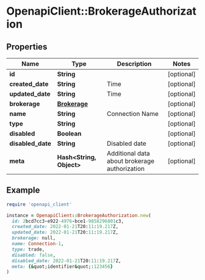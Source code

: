 # OpenapiClient::BrokerageAuthorization

## Properties

| Name | Type | Description | Notes |
| ---- | ---- | ----------- | ----- |
| **id** | **String** |  | [optional] |
| **created_date** | **String** | Time | [optional] |
| **updated_date** | **String** | Time | [optional] |
| **brokerage** | [**Brokerage**](Brokerage.md) |  | [optional] |
| **name** | **String** | Connection Name | [optional] |
| **type** | **String** |  | [optional] |
| **disabled** | **Boolean** |  | [optional] |
| **disabled_date** | **String** | Disabled date | [optional] |
| **meta** | **Hash&lt;String, Object&gt;** | Additional data about brokerage authorization | [optional] |

## Example

```ruby
require 'openapi_client'

instance = OpenapiClient::BrokerageAuthorization.new(
  id: 2bcd7cc3-e922-4976-bce1-9858296801c3,
  created_date: 2022-01-21T20:11:19.217Z,
  updated_date: 2022-01-21T20:11:19.217Z,
  brokerage: null,
  name: Connection-1,
  type: trade,
  disabled: false,
  disabled_date: 2022-01-21T20:11:19.217Z,
  meta: {&quot;identifier&quot;:123456}
)
```

